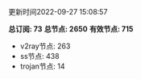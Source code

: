 更新时间2022-09-27 15:08:57

**总订阅: 73**
**总节点: 2650**
**有效节点: 715**
- v2ray节点: 263
- ss节点: 438
- trojan节点: 14
